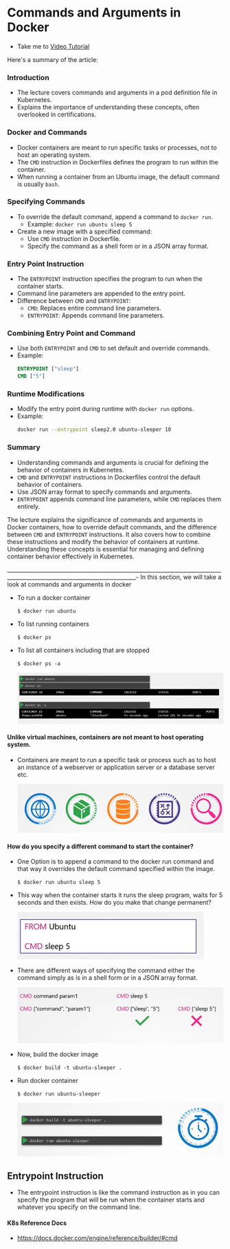 # Commands and Arguments in Docker
  - Take me to [Video Tutorial](https://kodekloud.com/topic/commands-and-arguments-in-docker/)


Here's a summary of the article:

### Introduction
- The lecture covers commands and arguments in a pod definition file in Kubernetes.
- Explains the importance of understanding these concepts, often overlooked in certifications.

### Docker and Commands
- Docker containers are meant to run specific tasks or processes, not to host an operating system.
- The `CMD` instruction in Dockerfiles defines the program to run within the container.
- When running a container from an Ubuntu image, the default command is usually `bash`.

### Specifying Commands
- To override the default command, append a command to `docker run`.
  - Example: `docker run ubuntu sleep 5`
- Create a new image with a specified command:
  - Use `CMD` instruction in Dockerfile.
  - Specify the command as a shell form or in a JSON array format.

### Entry Point Instruction
- The `ENTRYPOINT` instruction specifies the program to run when the container starts.
- Command line parameters are appended to the entry point.
- Difference between `CMD` and `ENTRYPOINT`:
  - `CMD`: Replaces entire command line parameters.
  - `ENTRYPOINT`: Appends command line parameters.

### Combining Entry Point and Command
- Use both `ENTRYPOINT` and `CMD` to set default and override commands.
- Example:
  ```dockerfile
  ENTRYPOINT ["sleep"]
  CMD ["5"]
  ```

### Runtime Modifications
- Modify the entry point during runtime with `docker run` options.
- Example:
  ```bash
  docker run --entrypoint sleep2.0 ubuntu-sleeper 10
  ```

### Summary
- Understanding commands and arguments is crucial for defining the behavior of containers in Kubernetes.
- `CMD` and `ENTRYPOINT` instructions in Dockerfiles control the default behavior of containers.
- Use JSON array format to specify commands and arguments.
- `ENTRYPOINT` appends command line parameters, while `CMD` replaces them entirely.

The lecture explains the significance of commands and arguments in Docker containers, how to override default commands, and the difference between `CMD` and `ENTRYPOINT` instructions. It also covers how to combine these instructions and modify the behavior of containers at runtime. Understanding these concepts is essential for managing and defining container behavior effectively in Kubernetes.

_____________________________________________________________________________________________________________________________-
In this section, we will take a look at commands and arguments in docker

- To run a docker container
  ```
  $ docker run ubuntu
  ```
- To list running containers
  ```
  $ docker ps 
  ```
- To list all containers including that are stopped
  ```
  $ docker ps -a
  ```
  
  ![dc](../../images/dc.PNG)
  
#### Unlike virtual machines, containers are not meant to host operating system.
- Containers are meant to run a specific task or process such as to host an instance of a webserver or application server or a database server etc.

  ![ex](../../images/ex.PNG)
  
  
#### How do you specify a different command to start the container?
- One Option is to append a command to the docker run command and that way it overrides the default command specified within the image.
  ```
  $ docker run ubuntu sleep 5
  ```
- This way when the container starts it runs the sleep program, waits for 5 seconds and then exists. How do you make that change permanent?
  
  ![sleep](../../images/sleep.PNG)
  
- There are different ways of specifying the command either the command simply as is in a shell form or in a JSON array format.
 
  ![sleep1](../../images/sleep1.PNG)
  
- Now, build the docker image
  ```
  $ docker build -t ubuntu-sleeper .
  ```
- Run docker container
  ```
  $ docker run ubuntu-sleeper
  ```
  
  ![sleep2](../../images/sleep2.PNG)
  
## Entrypoint Instruction
- The entrypoint instruction is like the command instruction as in you can specify the program that will be run when the container starts and whatever you specify on the command line.

#### K8s Reference Docs
- https://docs.docker.com/engine/reference/builder/#cmd
